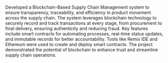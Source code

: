 Developed a Blockchain-Based Supply Chain Management system to ensure transparency, traceability, and efficiency in product movement across the supply chain. The system leverages blockchain technology to securely record and track transactions at every stage, from procurement to final delivery, ensuring authenticity and reducing fraud. Key features include smart contracts for automating processes, real-time status updates, and immutable records for better accountability. Tools like Remix IDE and Ethereum were used to create and deploy smart contracts. The project demonstrated the potential of blockchain to enhance trust and streamline supply chain operations.
